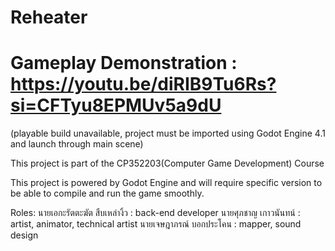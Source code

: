 # Reheater
# Gameplay Demonstration : https://youtu.be/diRIB9Tu6Rs?si=CFTyu8EPMUv5a9dU
(playable build unavailable, project must be imported using Godot Engine 4.1 and launch through main scene)

This project is part of the CP352203(Computer Game Development) Course

This project is powered by Godot Engine and will require specific version to be able to compile and run the game smoothly.

Roles:
นายเอกะรัตตะฆัต สืบเหล่างิ้ว : back-end developer
นายศุภชาญ เกาวนันทน์ : artist, animator, technical artist
นายเจษฎาภรณ์ บอกประโคน : mapper, sound design
